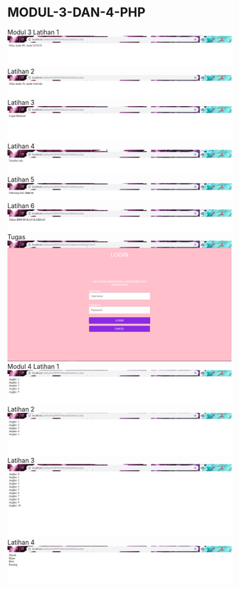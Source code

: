 # MODUL-3-DAN-4-PHP
Modul 3
Latihan 1
![alt text](https://github.com/Kynantio/MODUL-3-DAN-4-PHP/blob/master/Modul3/SSLat1.PNG)
Latihan 2
![alt text](https://github.com/Kynantio/MODUL-3-DAN-4-PHP/blob/master/Modul3/SSLat2.PNG)
Latihan 3
![alt text](https://github.com/Kynantio/MODUL-3-DAN-4-PHP/blob/master/Modul3/SSLat3.PNG)
Latihan 4
![alt text](https://github.com/Kynantio/MODUL-3-DAN-4-PHP/blob/master/Modul3/SSLat4.PNG)
Latihan 5
![alt text](https://github.com/Kynantio/MODUL-3-DAN-4-PHP/blob/master/Modul3/SSLat5.PNG)
Latihan 6
![alt text](https://github.com/Kynantio/MODUL-3-DAN-4-PHP/blob/master/Modul3/SSLat6.PNG)
Tugas
![alt text](https://github.com/Kynantio/MODUL-3-DAN-4-PHP/blob/master/Modul3/SSTugas.PNG)
Modul 4
Latihan 1
![alt text](https://github.com/Kynantio/MODUL-3-DAN-4-PHP/blob/master/Modul4/SSLat1.PNG)
Latihan 2
![alt text](https://github.com/Kynantio/MODUL-3-DAN-4-PHP/blob/master/Modul4/SSLat2.PNG)
Latihan 3
![alt text](https://github.com/Kynantio/MODUL-3-DAN-4-PHP/blob/master/Modul4/SSLat3.PNG)
Latihan 4
![alt text](https://github.com/Kynantio/MODUL-3-DAN-4-PHP/blob/master/Modul4/SSLat4.PNG)
